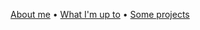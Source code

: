 [About me](https://ayco.io/about) •
[What I'm up to](https://ayco.io/now) •
[Some projects](http://ayo.ayco.io/showcase)